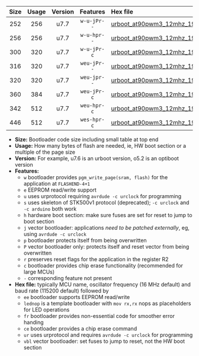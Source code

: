 |Size|Usage|Version|Features|Hex file|
|:-:|:-:|:-:|:-:|:--|
|252|256|u7.7|`w-u-jPr--`|[urboot_at90pwm3_12mhz_19200bps_lednop_ur_vbl.hex](https://raw.githubusercontent.com/stefanrueger/urboot.hex/main/mcus/at90pwm3/fcpu_12mhz/19200_bps/urboot_at90pwm3_12mhz_19200bps_lednop_ur_vbl.hex)|
|256|256|u7.7|`w-u-hpr--`|[urboot_at90pwm3_12mhz_19200bps_lednop_fr_ur.hex](https://raw.githubusercontent.com/stefanrueger/urboot.hex/main/mcus/at90pwm3/fcpu_12mhz/19200_bps/urboot_at90pwm3_12mhz_19200bps_lednop_fr_ur.hex)|
|300|320|u7.7|`w-u-jPr-c`|[urboot_at90pwm3_12mhz_19200bps_lednop_fr_ce_ur_vbl.hex](https://raw.githubusercontent.com/stefanrueger/urboot.hex/main/mcus/at90pwm3/fcpu_12mhz/19200_bps/urboot_at90pwm3_12mhz_19200bps_lednop_fr_ce_ur_vbl.hex)|
|316|320|u7.7|`weu-jPr--`|[urboot_at90pwm3_12mhz_19200bps_ee_lednop_ur_vbl.hex](https://raw.githubusercontent.com/stefanrueger/urboot.hex/main/mcus/at90pwm3/fcpu_12mhz/19200_bps/urboot_at90pwm3_12mhz_19200bps_ee_lednop_ur_vbl.hex)|
|320|320|u7.7|`weu-jpr--`|[urboot_at90pwm3_12mhz_19200bps_ee_lednop_fr_ur_vbl.hex](https://raw.githubusercontent.com/stefanrueger/urboot.hex/main/mcus/at90pwm3/fcpu_12mhz/19200_bps/urboot_at90pwm3_12mhz_19200bps_ee_lednop_fr_ur_vbl.hex)|
|360|384|u7.7|`weu-jPr-c`|[urboot_at90pwm3_12mhz_19200bps_ee_lednop_fr_ce_ur_vbl.hex](https://raw.githubusercontent.com/stefanrueger/urboot.hex/main/mcus/at90pwm3/fcpu_12mhz/19200_bps/urboot_at90pwm3_12mhz_19200bps_ee_lednop_fr_ce_ur_vbl.hex)|
|342|512|u7.7|`weu-hpr-c`|[urboot_at90pwm3_12mhz_19200bps_ee_lednop_fr_ce_ur.hex](https://raw.githubusercontent.com/stefanrueger/urboot.hex/main/mcus/at90pwm3/fcpu_12mhz/19200_bps/urboot_at90pwm3_12mhz_19200bps_ee_lednop_fr_ce_ur.hex)|
|446|512|u7.7|`wes-hpr-c`|[urboot_at90pwm3_12mhz_19200bps_ee_lednop_fr_ce.hex](https://raw.githubusercontent.com/stefanrueger/urboot.hex/main/mcus/at90pwm3/fcpu_12mhz/19200_bps/urboot_at90pwm3_12mhz_19200bps_ee_lednop_fr_ce.hex)|

- **Size:** Bootloader code size including small table at top end
- **Usage:** How many bytes of flash are needed, ie, HW boot section or a multiple of the page size
- **Version:** For example, u7.6 is an urboot version, o5.2 is an optiboot version
- **Features:**
  + `w` bootloader provides `pgm_write_page(sram, flash)` for the application at `FLASHEND-4+1`
  + `e` EEPROM read/write support
  + `u` uses urprotocol requiring `avrdude -c urclock` for programming
  + `s` uses skeleton of STK500v1 protocol (deprecated); `-c urclock` and `-c arduino` both work
  + `h` hardware boot section: make sure fuses are set for reset to jump to boot section
  + `j` vector bootloader: applications *need to be patched externally*, eg, using `avrdude -c urclock`
  + `p` bootloader protects itself from being overwritten
  + `P` vector bootloader only: protects itself and reset vector from being overwritten
  + `r` preserves reset flags for the application in the register R2
  + `c` bootloader provides chip erase functionality (recommended for large MCUs)
  + `-` corresponding feature not present
- **Hex file:** typically MCU name, oscillator frequency (16 MHz default) and baud rate (115200 default) followed by
  + `ee` bootloader supports EEPROM read/write
  + `lednop` is a template bootloader with `mov rx,rx` nops as placeholders for LED operations
  + `fr` bootloader provides non-essential code for smoother error handing
  + `ce` bootloader provides a chip erase command
  + `ur` uses urprotocol and requires `avrdude -c urclock` for programming
  + `vbl` vector bootloader: set fuses to jump to reset, not the HW boot section
